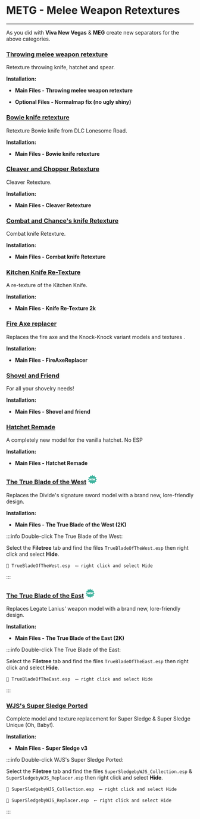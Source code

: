 # METG - Melee Weapon Retextures

---

As you did with **Viva New Vegas** & **MEG** create new separators for the above categories.

### [Throwing melee weapon retexture](https://www.nexusmods.com/newvegas/mods/63000)

Retexture throwing knife, hatchet and spear.

**Installation:**

- **Main Files - Throwing melee weapon retexture**

- **Optional Files - Normalmap fix (no ugly shiny)**


### [Bowie knife retexture](https://www.nexusmods.com/newvegas/mods/62970)

Retexture Bowie knife from DLC Lonesome Road.

**Installation:**

- **Main Files - Bowie knife retexture**


### [Cleaver and Chopper Retexture](https://www.nexusmods.com/newvegas/mods/63539)

Cleaver Retexture.

**Installation:**

- **Main Files - Cleaver Retexture**


### [Combat and Chance's knife Retexture](https://www.nexusmods.com/newvegas/mods/63055)

Combat knife Retexture.

**Installation:**

- **Main Files - Combat knife Retexture**


### [Kitchen Knife Re-Texture](https://www.nexusmods.com/newvegas/mods/65118)

A re-texture of the Kitchen Knife.

**Installation:**

- **Main Files - Knife Re-Texture 2k**


### [Fire Axe replacer](https://www.nexusmods.com/newvegas/mods/56064)

Replaces the fire axe and the Knock-Knock variant models and textures .

**Installation:**

- **Main Files - FireAxeReplacer**


### [Shovel and Friend](https://www.nexusmods.com/newvegas/mods/80846)

For all your shovelry needs!

**Installation:**

- **Main Files - Shovel and friend**


### [Hatchet Remade](https://www.nexusmods.com/newvegas/mods/80352)

A completely new model for the vanilla hatchet. No ESP 

**Installation:**

- **Main Files - Hatchet Remade**


### [The True Blade of the West](https://www.nexusmods.com/newvegas/mods/72866) ![](../static/img/New.png)

Replaces the Divide's signature sword model with a brand new, lore-friendly design.

**Installation:**

- **Main Files - The True Blade of the West (2K)**

:::info Double-click The True Blade of the West:

Select the **Filetree** tab and find the files `TrueBladeOfTheWest.esp` then right click and select **Hide**.

```
📄 TrueBladeOfTheWest.esp  ⟵ right click and select Hide
```

:::


### [The True Blade of the East](https://www.nexusmods.com/newvegas/mods/72075) ![](../static/img/New.png)

Replaces Legate Lanius' weapon model with a brand new, lore-friendly design.

**Installation:**

- **Main Files - The True Blade of the East (2K)**

:::info Double-click The True Blade of the East:

Select the **Filetree** tab and find the files `TrueBladeOfTheEast.esp` then right click and select **Hide**.

```
📄 TrueBladeOfTheEast.esp  ⟵ right click and select Hide
```

:::


### [WJS's Super Sledge Ported](https://www.nexusmods.com/newvegas/mods/68146)

Complete model and texture replacement for Super Sledge & Super Sledge Unique (Oh, Baby!).

**Installation:**

- **Main Files - Super Sledge v3**

:::info Double-click WJS's Super Sledge Ported:

Select the **Filetree** tab and find the files `SuperSledgebyWJS_Collection.esp` & `SuperSledgebyWJS_Replacer.esp` then right click and select **Hide**.

```
📄 SuperSledgebyWJS_Collection.esp  ⟵ right click and select Hide
```
```
📄 SuperSledgebyWJS_Replacer.esp  ⟵ right click and select Hide
```
:::